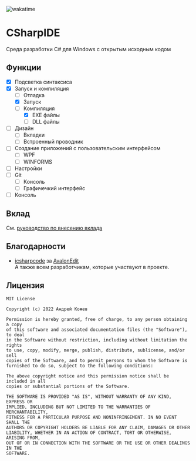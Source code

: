 ![wakatime](https://wakatime.com/badge/user/28322718-7195-4c0a-9416-046928b580f5/project/22b6fd75-7fc9-4c94-84d1-203ce2dc050a.svg)
# CSharpIDE
 Среда разработки C# для Windows с открытым исходным кодом
## Функции
- [x] Подсветка синтаксиса
- [x] Запуск и компиляция
    - [ ] Отладка
    - [x] Запуск
    - [ ] Компиляция
        - [x] EXE файлы
        - [ ] DLL файлы
- [ ] Дизайн
    - [ ] Вкладки
    - [ ] Встроенный проводник
- [ ] Создание приложений с пользовательским интерфейсом
    - [ ] WPF
    - [ ] WINFORMS
- [ ] Настройки
- [ ] Git
    - [ ] Консоль
    - [ ] Графичечкий интерфейс
- [ ] Консоль
## Вклад
См. [руководство по внесению вклада](/CONTRIBUTING.MD)
## Благодарности
+ [icsharpcode](https://github.com/icsharpcode) за [AvalonEdit](https://github.com/icsharpcode/AvalonEdit)  
А также всем разработчикам, которые участвуют в проекте.
## Лицензия
```
MIT License

Copyright (c) 2022 Андрей Кожев

Permission is hereby granted, free of charge, to any person obtaining a copy
of this software and associated documentation files (the "Software"), to deal
in the Software without restriction, including without limitation the rights
to use, copy, modify, merge, publish, distribute, sublicense, and/or sell
copies of the Software, and to permit persons to whom the Software is
furnished to do so, subject to the following conditions:

The above copyright notice and this permission notice shall be included in all
copies or substantial portions of the Software.

THE SOFTWARE IS PROVIDED "AS IS", WITHOUT WARRANTY OF ANY KIND, EXPRESS OR
IMPLIED, INCLUDING BUT NOT LIMITED TO THE WARRANTIES OF MERCHANTABILITY,
FITNESS FOR A PARTICULAR PURPOSE AND NONINFRINGEMENT. IN NO EVENT SHALL THE
AUTHORS OR COPYRIGHT HOLDERS BE LIABLE FOR ANY CLAIM, DAMAGES OR OTHER
LIABILITY, WHETHER IN AN ACTION OF CONTRACT, TORT OR OTHERWISE, ARISING FROM,
OUT OF OR IN CONNECTION WITH THE SOFTWARE OR THE USE OR OTHER DEALINGS IN THE
SOFTWARE.
```

